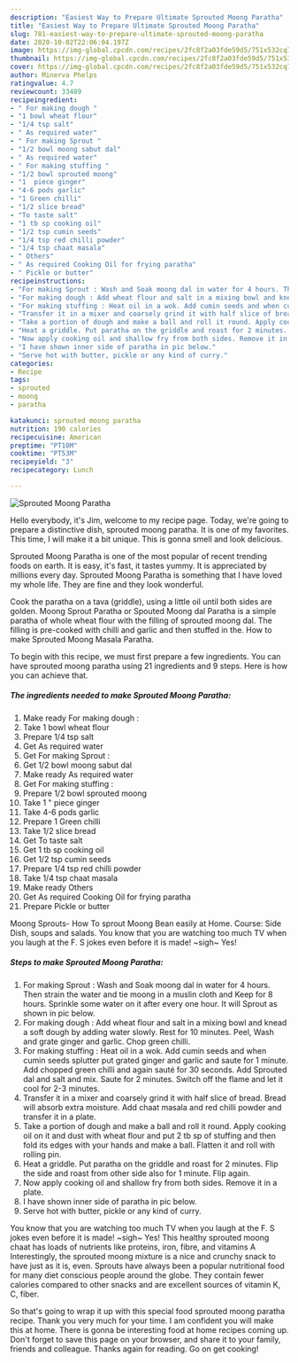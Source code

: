 ```yaml
---
description: "Easiest Way to Prepare Ultimate Sprouted Moong Paratha"
title: "Easiest Way to Prepare Ultimate Sprouted Moong Paratha"
slug: 781-easiest-way-to-prepare-ultimate-sprouted-moong-paratha
date: 2020-10-02T22:06:04.197Z
image: https://img-global.cpcdn.com/recipes/2fc8f2a03fde59d5/751x532cq70/sprouted-moong-paratha-recipe-main-photo.jpg
thumbnail: https://img-global.cpcdn.com/recipes/2fc8f2a03fde59d5/751x532cq70/sprouted-moong-paratha-recipe-main-photo.jpg
cover: https://img-global.cpcdn.com/recipes/2fc8f2a03fde59d5/751x532cq70/sprouted-moong-paratha-recipe-main-photo.jpg
author: Minerva Phelps
ratingvalue: 4.7
reviewcount: 33489
recipeingredient:
- " For making dough "
- "1 bowl wheat flour"
- "1/4 tsp salt"
- " As required water"
- " For making Sprout "
- "1/2 bowl moong sabut dal"
- " As required water"
- " For making stuffing "
- "1/2 bowl sprouted moong"
- "1  piece ginger"
- "4-6 pods garlic"
- "1 Green chilli"
- "1/2 slice bread"
- "To taste salt"
- "1 tb sp cooking oil"
- "1/2 tsp cumin seeds"
- "1/4 tsp red chilli powder"
- "1/4 tsp chaat masala"
- " Others"
- " As required Cooking Oil for frying paratha"
- " Pickle or butter"
recipeinstructions:
- "For making Sprout : Wash and Soak moong dal in water for 4 hours. Then strain the water and tie moong in a muslin cloth and Keep for 8 hours. Sprinkle some water on it after every one hour. It will Sprout as shown in pic below."
- "For making dough : Add wheat flour and salt in a mixing bowl and knead a soft dough by adding water slowly. Rest for 10 minutes. Peel, Wash and grate ginger and garlic. Chop green chilli."
- "For making stuffing : Heat oil in a wok. Add cumin seeds and when cumin seeds splutter put grated ginger and garlic and saute for 1 minute. Add chopped green chilli and again sauté for 30 seconds. Add Sprouted dal and salt and mix. Saute for 2 minutes. Switch off the flame and let it cool for 2-3 minutes."
- "Transfer it in a mixer and coarsely grind it with half slice of bread. Bread will absorb extra moisture. Add chaat masala and red chilli powder and transfer it in a plate."
- "Take a portion of dough and make a ball and roll it round. Apply cooking oil on it and dust with wheat flour and put 2 tb sp of stuffing and then fold its edges with your hands and make a ball. Flatten it and roll with rolling pin."
- "Heat a griddle. Put paratha on the griddle and roast for 2 minutes. Flip the side and roast from other side also for 1 minute. Flip again."
- "Now apply cooking oil and shallow fry from both sides. Remove it in a plate."
- "I have shown inner side of paratha in pic below."
- "Serve hot with butter, pickle or any kind of curry."
categories:
- Recipe
tags:
- sprouted
- moong
- paratha

katakunci: sprouted moong paratha 
nutrition: 190 calories
recipecuisine: American
preptime: "PT10M"
cooktime: "PT53M"
recipeyield: "3"
recipecategory: Lunch

---
```



![Sprouted Moong Paratha](https://img-global.cpcdn.com/recipes/2fc8f2a03fde59d5/751x532cq70/sprouted-moong-paratha-recipe-main-photo.jpg)

Hello everybody, it's Jim, welcome to my recipe page. Today, we're going to prepare a distinctive dish, sprouted moong paratha. It is one of my favorites. This time, I will make it a bit unique. This is gonna smell and look delicious.

Sprouted Moong Paratha is one of the most popular of recent trending foods on earth. It is easy, it's fast, it tastes yummy. It is appreciated by millions every day. Sprouted Moong Paratha is something that I have loved my whole life. They are fine and they look wonderful.

Cook the paratha on a tava (griddle), using a little oil until both sides are golden. Moong Sprout Paratha or Spouted Moong dal Paratha is a simple paratha of whole wheat flour with the filling of sprouted moong dal. The filling is pre-cooked with chilli and garlic and then stuffed in the. How to make Sprouted Moong Masala Paratha.


To begin with this recipe, we must first prepare a few ingredients. You can have sprouted moong paratha using 21 ingredients and 9 steps. Here is how you can achieve that.

<!--inarticleads1-->

##### The ingredients needed to make Sprouted Moong Paratha:

1. Make ready  For making dough :
1. Take 1 bowl wheat flour
1. Prepare 1/4 tsp salt
1. Get  As required water
1. Get  For making Sprout :
1. Get 1/2 bowl moong sabut dal
1. Make ready  As required water
1. Get  For making stuffing :
1. Prepare 1/2 bowl sprouted moong
1. Take 1 &#34; piece ginger
1. Take 4-6 pods garlic
1. Prepare 1 Green chilli
1. Take 1/2 slice bread
1. Get To taste salt
1. Get 1 tb sp cooking oil
1. Get 1/2 tsp cumin seeds
1. Prepare 1/4 tsp red chilli powder
1. Take 1/4 tsp chaat masala
1. Make ready  Others
1. Get  As required Cooking Oil for frying paratha
1. Prepare  Pickle or butter


Moong Sprouts- How To sprout Moong Bean easily at Home. Course: Side Dish, soups and salads. You know that you are watching too much TV when you laugh at the F. S jokes even before it is made! ~sigh~ Yes! 

<!--inarticleads2-->

##### Steps to make Sprouted Moong Paratha:

1. For making Sprout : Wash and Soak moong dal in water for 4 hours. Then strain the water and tie moong in a muslin cloth and Keep for 8 hours. Sprinkle some water on it after every one hour. It will Sprout as shown in pic below.
1. For making dough : Add wheat flour and salt in a mixing bowl and knead a soft dough by adding water slowly. Rest for 10 minutes. Peel, Wash and grate ginger and garlic. Chop green chilli.
1. For making stuffing : Heat oil in a wok. Add cumin seeds and when cumin seeds splutter put grated ginger and garlic and saute for 1 minute. Add chopped green chilli and again sauté for 30 seconds. Add Sprouted dal and salt and mix. Saute for 2 minutes. Switch off the flame and let it cool for 2-3 minutes.
1. Transfer it in a mixer and coarsely grind it with half slice of bread. Bread will absorb extra moisture. Add chaat masala and red chilli powder and transfer it in a plate.
1. Take a portion of dough and make a ball and roll it round. Apply cooking oil on it and dust with wheat flour and put 2 tb sp of stuffing and then fold its edges with your hands and make a ball. Flatten it and roll with rolling pin.
1. Heat a griddle. Put paratha on the griddle and roast for 2 minutes. Flip the side and roast from other side also for 1 minute. Flip again.
1. Now apply cooking oil and shallow fry from both sides. Remove it in a plate.
1. I have shown inner side of paratha in pic below.
1. Serve hot with butter, pickle or any kind of curry.


You know that you are watching too much TV when you laugh at the F. S jokes even before it is made! ~sigh~ Yes! This healthy sprouted moong chaat has loads of nutrients like proteins, iron, fibre, and vitamins A Interestingly, the sprouted moong mixture is a nice and crunchy snack to have just as it is, even. Sprouts have always been a popular nutritional food for many diet conscious people around the globe. They contain fewer calories compared to other snacks and are excellent sources of vitamin K, C, fiber. 

So that's going to wrap it up with this special food sprouted moong paratha recipe. Thank you very much for your time. I am confident you will make this at home. There is gonna be interesting food at home recipes coming up. Don't forget to save this page on your browser, and share it to your family, friends and colleague. Thanks again for reading. Go on get cooking!
